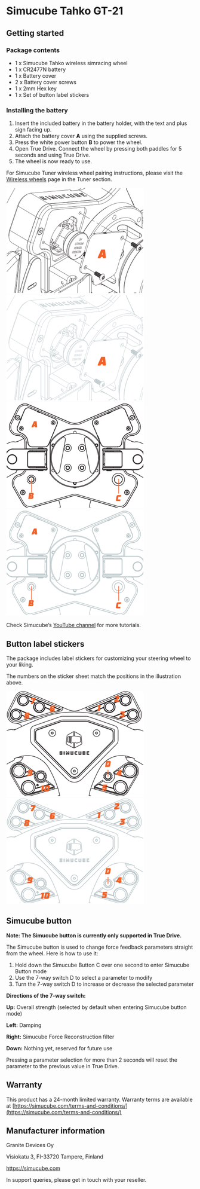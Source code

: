# Simucube Tahko GT-21

## Getting started
### Package contents
- 1 x Simucube Tahko wireless simracing wheel
- 1 x CR2477N battery
- 1 x Battery cover
- 2 x Battery cover screws
- 1 x 2mm Hex key
- 1 x Set of button label stickers

### Installing the battery

1. Insert the included battery in the battery holder, with the text and plus sign facing up.
2. Attach the battery cover **A** using the supplied screws.
3. Press the white power button **B** to power the wheel.
4. Open True Drive. Connect the wheel by pressing both paddles for 5 seconds and using True Drive.
5. The wheel is now ready to use.

For Simucube Tuner wireless wheel pairing instructions, please visit the [Wireless wheels](../../Tuner/Wireless%20wheels.md) page in the Tuner section.

![](assets%2Ftahko_wheel_battery.svg#gh-light-mode-only)
![](assets%2Ftahko_wheel_battery_dark.svg#gh-dark-mode-only)
![](assets%2Ftahko_wheel_back.svg#gh-light-mode-only)
![](assets%2Ftahko_wheel_back_dark.svg#gh-dark-mode-only)

Check Simucube’s [YouTube channel](https://youtube.com/SIMUCUBE) for more tutorials.

## Button label stickers
The package includes label stickers for customizing your steering wheel to your liking.

The numbers on the sticker sheet match the positions in the illustration above.

![](assets%2Ftahko_wheel_front.svg#gh-light-mode-only)
![](assets%2Ftahko_wheel_front_dark.svg#gh-dark-mode-only)

## Simucube button
**Note: The Simucube button is currently only supported in True Drive.**

The Simucube button is used to change force feedback parameters straight from the wheel. Here is how to use it:
1. Hold down the Simucube Button C over one second to enter Simucube Button mode
2. Use the 7-way switch D to select a parameter to modify
3. Turn the 7-way switch D to increase or decrease the selected parameter

**Directions of the 7-way switch:**

**Up:** Overall strength (selected by default when entering Simucube button mode)

**Left:** Damping

**Right:** Simucube Force Reconstruction filter

**Down:** Nothing yet, reserved for future use

Pressing a parameter selection for more than 2 seconds will reset the parameter to the previous value in True Drive.

## Warranty
This product has a 24-month limited warranty.
Warranty terms are available at [https://simucube.com/terms-and-conditions/](https://simucube.com/terms-and-conditions/)

## Manufacturer information
Granite Devices Oy

Visiokatu 3, FI-33720 Tampere, Finland

https://simucube.com

In support queries, please get in touch with your reseller.
